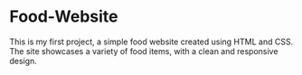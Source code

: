 # Food-Website
This is my first project, a simple food website created using HTML and CSS. The site showcases a variety of food items, with a clean and responsive design.
